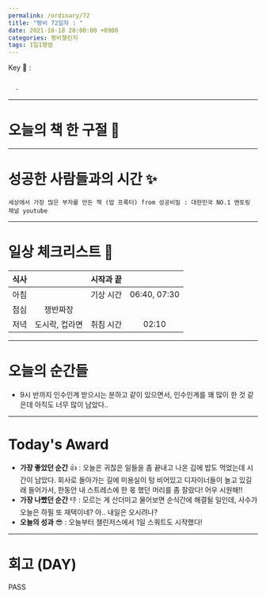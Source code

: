 ```yaml
---
permalink: /ordinary/72
title: "평비 72일차 : "
date: 2021-10-18 20:00:00 +0900
categories: 평비챌린지
tags: 1일1평범
---  
```

Key 🔑 : 
```

  -
```

---
# 오늘의 책 한 구절 📕


---
# 성공한 사람들과의 시간 ✨
`세상에서 가장 많은 부자를 만든 책 (밥 프록터) from 성공비밀 : 대한민국 NO.1 멘토링 채널 youtube`  

---
# 일상 체크리스트 📃

| 식사 |  | 시작과 끝 |  |
|:----:|:----:|:----:|:----:|
| 아침 |  | 기상 시간 | 06:40, 07:30 |
| 점심 | 쟁반짜장 |  |  |
| 저녁 | 도시락, 컵라면 | 취침 시간 | 02:10 |

---
# 오늘의 순간들
- 9시 반까지 인수인계 받으시는 분하고 같이 있으면서, 인수인계를 꽤 많이 한 것 같은데 아직도 너무 많이 남았다..

---
# Today's Award
- **가장 좋았던 순간** 👍 : 오늘은 귀찮은 일들을 좀 끝내고 나온 김에 밥도 먹었는데 시간이 남았다. 회사로 돌아가는 길에 미용실이 텅 비어있고 디자이너들이 놀고 있길래 들어가서, 한동안 내 스트레스에 한 몫 했던 머리를 좀 잘랐다! 어우 시원해!!
- **가장 나빴던 순간** 👎 : 모르는 게 산더미고 물어보면 순식간에 해결될 일인데, 사수가 오늘은 하필 또 재택이네? 아.. 내일은 오시려나?
- **오늘의 성과** 😎 : 오늘부터 챌린저스에서 1일 스쿼트도 시작했다!

---
# 회고 (DAY)
PASS